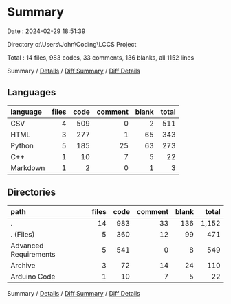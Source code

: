 # Summary

Date : 2024-02-29 18:51:39

Directory c:\\Users\\John\\Coding\\LCCS Project

Total : 14 files,  983 codes, 33 comments, 136 blanks, all 1152 lines

Summary / [Details](details.md) / [Diff Summary](diff.md) / [Diff Details](diff-details.md)

## Languages
| language | files | code | comment | blank | total |
| :--- | ---: | ---: | ---: | ---: | ---: |
| CSV | 4 | 509 | 0 | 2 | 511 |
| HTML | 3 | 277 | 1 | 65 | 343 |
| Python | 5 | 185 | 25 | 63 | 273 |
| C++ | 1 | 10 | 7 | 5 | 22 |
| Markdown | 1 | 2 | 0 | 1 | 3 |

## Directories
| path | files | code | comment | blank | total |
| :--- | ---: | ---: | ---: | ---: | ---: |
| . | 14 | 983 | 33 | 136 | 1,152 |
| . (Files) | 5 | 360 | 12 | 99 | 471 |
| Advanced Requirements | 5 | 541 | 0 | 8 | 549 |
| Archive | 3 | 72 | 14 | 24 | 110 |
| Arduino Code | 1 | 10 | 7 | 5 | 22 |

Summary / [Details](details.md) / [Diff Summary](diff.md) / [Diff Details](diff-details.md)